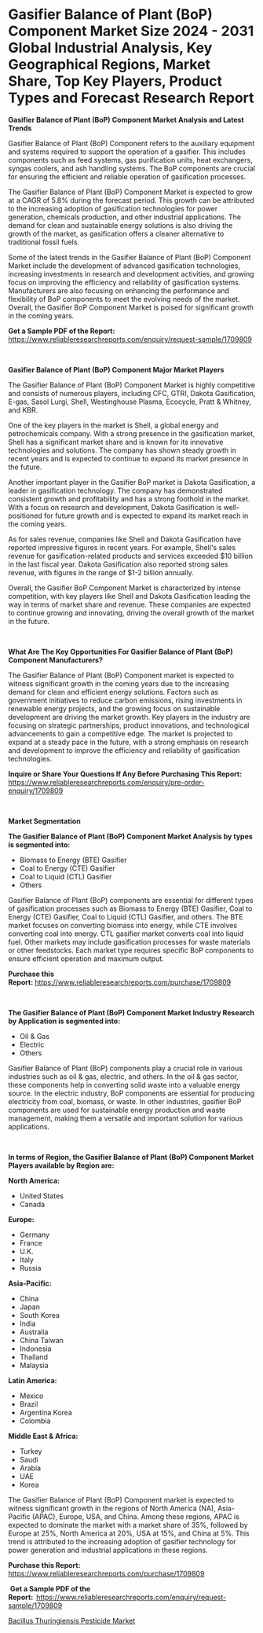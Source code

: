 <p><h1>Gasifier Balance of Plant (BoP) Component Market Size 2024 - 2031 Global Industrial Analysis, Key Geographical Regions, Market Share, Top Key Players, Product Types and Forecast Research Report</h1></p><p><strong>Gasifier Balance of Plant (BoP) Component Market Analysis and Latest Trends</strong></p>
<p><p>Gasifier Balance of Plant (BoP) Component refers to the auxiliary equipment and systems required to support the operation of a gasifier. This includes components such as feed systems, gas purification units, heat exchangers, syngas coolers, and ash handling systems. The BoP components are crucial for ensuring the efficient and reliable operation of gasification processes.</p><p>The Gasifier Balance of Plant (BoP) Component Market is expected to grow at a CAGR of 5.8% during the forecast period. This growth can be attributed to the increasing adoption of gasification technologies for power generation, chemicals production, and other industrial applications. The demand for clean and sustainable energy solutions is also driving the growth of the market, as gasification offers a cleaner alternative to traditional fossil fuels.</p><p>Some of the latest trends in the Gasifier Balance of Plant (BoP) Component Market include the development of advanced gasification technologies, increasing investments in research and development activities, and growing focus on improving the efficiency and reliability of gasification systems. Manufacturers are also focusing on enhancing the performance and flexibility of BoP components to meet the evolving needs of the market. Overall, the Gasifier BoP Component Market is poised for significant growth in the coming years.</p></p>
<p><strong>Get a Sample PDF of the Report:&nbsp;</strong> <a href="https://www.reliableresearchreports.com/enquiry/request-sample/1709809">https://www.reliableresearchreports.com/enquiry/request-sample/1709809</a></p>
<p>&nbsp;</p>
<p><strong>Gasifier Balance of Plant (BoP) Component Major Market Players</strong></p>
<p><p>The Gasifier Balance of Plant (BoP) Component Market is highly competitive and consists of numerous players, including CFC, GTRI, Dakota Gasification, E-gas, Sasol Lurgi, Shell, Westinghouse Plasma, Ecocycle, Pratt & Whitney, and KBR.</p><p>One of the key players in the market is Shell, a global energy and petrochemicals company. With a strong presence in the gasification market, Shell has a significant market share and is known for its innovative technologies and solutions. The company has shown steady growth in recent years and is expected to continue to expand its market presence in the future.</p><p>Another important player in the Gasifier BoP market is Dakota Gasification, a leader in gasification technology. The company has demonstrated consistent growth and profitability and has a strong foothold in the market. With a focus on research and development, Dakota Gasification is well-positioned for future growth and is expected to expand its market reach in the coming years.</p><p>As for sales revenue, companies like Shell and Dakota Gasification have reported impressive figures in recent years. For example, Shell's sales revenue for gasification-related products and services exceeded $10 billion in the last fiscal year. Dakota Gasification also reported strong sales revenue, with figures in the range of $1-2 billion annually.</p><p>Overall, the Gasifier BoP Component Market is characterized by intense competition, with key players like Shell and Dakota Gasification leading the way in terms of market share and revenue. These companies are expected to continue growing and innovating, driving the overall growth of the market in the future.</p></p>
<p>&nbsp;</p>
<p><strong>What Are The Key Opportunities For Gasifier Balance of Plant (BoP) Component Manufacturers?</strong></p>
<p><p>The Gasifier Balance of Plant (BoP) Component market is expected to witness significant growth in the coming years due to the increasing demand for clean and efficient energy solutions. Factors such as government initiatives to reduce carbon emissions, rising investments in renewable energy projects, and the growing focus on sustainable development are driving the market growth. Key players in the industry are focusing on strategic partnerships, product innovations, and technological advancements to gain a competitive edge. The market is projected to expand at a steady pace in the future, with a strong emphasis on research and development to improve the efficiency and reliability of gasification technologies.</p></p>
<p><strong>Inquire or Share Your Questions If Any Before Purchasing This Report:</strong> <a href="https://www.reliableresearchreports.com/enquiry/pre-order-enquiry/1709809">https://www.reliableresearchreports.com/enquiry/pre-order-enquiry/1709809</a></p>
<p>&nbsp;</p>
<p><strong>Market Segmentation</strong></p>
<p><strong>The Gasifier Balance of Plant (BoP) Component Market Analysis by types is segmented into:</strong></p>
<p><ul><li>Biomass to Energy (BTE) Gasifier</li><li>Coal to Energy (CTE) Gasifier</li><li>Coal to Liquid (CTL) Gasifier</li><li>Others</li></ul></p>
<p><p>Gasifier Balance of Plant (BoP) components are essential for different types of gasification processes such as Biomass to Energy (BTE) Gasifier, Coal to Energy (CTE) Gasifier, Coal to Liquid (CTL) Gasifier, and others. The BTE market focuses on converting biomass into energy, while CTE involves converting coal into energy. CTL gasifier market converts coal into liquid fuel. Other markets may include gasification processes for waste materials or other feedstocks. Each market type requires specific BoP components to ensure efficient operation and maximum output.</p></p>
<p><strong>Purchase this Report:&nbsp;</strong><a href="https://www.reliableresearchreports.com/purchase/1709809">https://www.reliableresearchreports.com/purchase/1709809</a></p>
<p>&nbsp;</p>
<p><strong>The Gasifier Balance of Plant (BoP) Component Market Industry Research by Application is segmented into:</strong></p>
<p><ul><li>Oil & Gas</li><li>Electric</li><li>Others</li></ul></p>
<p><p>Gasifier Balance of Plant (BoP) components play a crucial role in various industries such as oil & gas, electric, and others. In the oil & gas sector, these components help in converting solid waste into a valuable energy source. In the electric industry, BoP components are essential for producing electricity from coal, biomass, or waste. In other industries, gasifier BoP components are used for sustainable energy production and waste management, making them a versatile and important solution for various applications.</p></p>
<p>&nbsp;</p>
<p><strong>In terms of Region, the Gasifier Balance of Plant (BoP) Component Market Players available by Region are:</strong></p>
<p>
    <p> <strong> North America: </strong>
        <ul>
            <li>United States</li>
            <li>Canada</li>
        </ul>
        </p> 
    <p> <strong> Europe: </strong>
        <ul>
            <li>Germany</li>
            <li>France</li>
            <li>U.K.</li>
            <li>Italy</li>
            <li>Russia</li>
        </ul>
        </p> 
    <p> <strong> Asia-Pacific: </strong>
        <ul>
            <li>China</li>
            <li>Japan</li>
            <li>South Korea</li>
            <li>India</li>
            <li>Australia</li>
            <li>China Taiwan</li>
            <li>Indonesia</li>
            <li>Thailand</li>
            <li>Malaysia</li>
        </ul>
        </p> 
    <p> <strong> Latin America: </strong>
        <ul>
            <li>Mexico</li>
            <li>Brazil</li>
            <li>Argentina Korea</li>
            <li>Colombia</li>
        </ul>
        </p> 
    <p> <strong> Middle East & Africa: </strong>
        <ul>
            <li>Turkey</li>
            <li>Saudi</li>
            <li>Arabia</li>
            <li>UAE</li>
            <li>Korea</li>
        </ul>
    </p>
    </p>
<p><p>The Gasifier Balance of Plant (BoP) Component market is expected to witness significant growth in the regions of North America (NA), Asia-Pacific (APAC), Europe, USA, and China. Among these regions, APAC is expected to dominate the market with a market share of 35%, followed by Europe at 25%, North America at 20%, USA at 15%, and China at 5%. This trend is attributed to the increasing adoption of gasifier technology for power generation and industrial applications in these regions.</p></p>
<p><strong>Purchase this Report: </strong><a href="https://www.reliableresearchreports.com/purchase/1709809">https://www.reliableresearchreports.com/purchase/1709809</a></p>
<p>&nbsp;<strong>Get a Sample PDF of the Report:&nbsp;&nbsp;</strong><a href="https://www.reliableresearchreports.com/enquiry/request-sample/1709809">https://www.reliableresearchreports.com/enquiry/request-sample/1709809</a></p>
<p><strong></strong></p>
<p><p><a href="https://github.com/jerrycopelandthomaswsqd8q/Market-Research-Report-List-1/blob/main/bacillus-thuringiensis-pesticide-market.md">Bacillus Thuringiensis Pesticide Market</a></p></p>